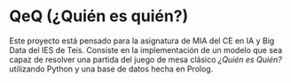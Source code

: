 # QeQ (¿Quién es quién?)

Este proyecto está pensado para la asignatura de MIA del CE en IA y Big Data del IES de Teis. Consiste en la implementación de un modelo que sea capaz de resolver una partida del juego de mesa clásico *¿Quién es Quién?* utilizando Python y una base de datos hecha en Prolog.

